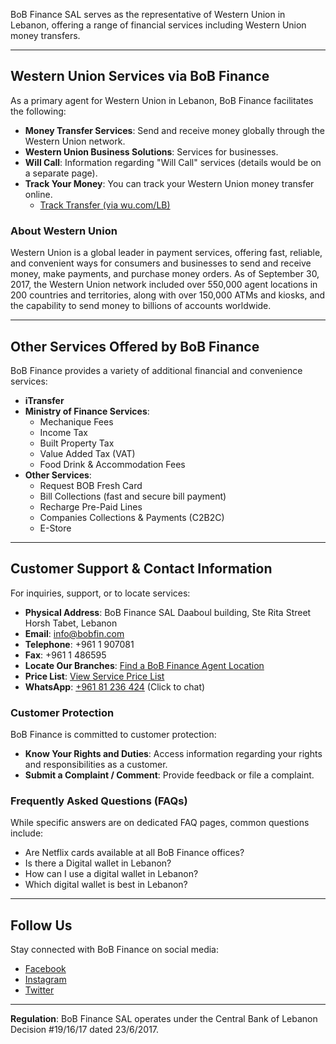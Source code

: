 BoB Finance SAL serves as the representative of Western Union in Lebanon, offering a range of financial services including Western Union money transfers.

---

## Western Union Services via BoB Finance

As a primary agent for Western Union in Lebanon, BoB Finance facilitates the following:

*   **Money Transfer Services**: Send and receive money globally through the Western Union network.
*   **Western Union Business Solutions**: Services for businesses.
*   **Will Call**: Information regarding "Will Call" services (details would be on a separate page).
*   **Track Your Money**: You can track your Western Union money transfer online.
    *   [Track Transfer (via wu.com/LB)](http://www.wu.com/LB/en/track-transfer.html)

### About Western Union

Western Union is a global leader in payment services, offering fast, reliable, and convenient ways for consumers and businesses to send and receive money, make payments, and purchase money orders. As of September 30, 2017, the Western Union network included over 550,000 agent locations in 200 countries and territories, along with over 150,000 ATMs and kiosks, and the capability to send money to billions of accounts worldwide.

---

## Other Services Offered by BoB Finance

BoB Finance provides a variety of additional financial and convenience services:

*   **iTransfer**
*   **Ministry of Finance Services**:
    *   Mechanique Fees
    *   Income Tax
    *   Built Property Tax
    *   Value Added Tax (VAT)
    *   Food Drink & Accommodation Fees
*   **Other Services**:
    *   Request BOB Fresh Card
    *   Bill Collections (fast and secure bill payment)
    *   Recharge Pre-Paid Lines
    *   Companies Collections & Payments (C2B2C)
    *   E-Store

---

## Customer Support & Contact Information

For inquiries, support, or to locate services:

*   **Physical Address**:
    BoB Finance SAL
    Daaboul building, Ste Rita Street
    Horsh Tabet, Lebanon
*   **Email**: info@bobfin.com
*   **Telephone**: +961 1 907081
*   **Fax**: +961 1 486595
*   **Locate Our Branches**: [Find a BoB Finance Agent Location](https://www.bob-finance.com/Inside/Subagents)
*   **Price List**: [View Service Price List](https://www.bob-finance.com/Home/BuildPriceList/)
*   **WhatsApp**: [+961 81 236 424](https://api.whatsapp.com/send?phone=96181236424) (Click to chat)

### Customer Protection

BoB Finance is committed to customer protection:

*   **Know Your Rights and Duties**: Access information regarding your rights and responsibilities as a customer.
*   **Submit a Complaint / Comment**: Provide feedback or file a complaint.

### Frequently Asked Questions (FAQs)

While specific answers are on dedicated FAQ pages, common questions include:

*   Are Netflix cards available at all BoB Finance offices?
*   Is there a Digital wallet in Lebanon?
*   How can I use a digital wallet in Lebanon?
*   Which digital wallet is best in Lebanon?

---

## Follow Us

Stay connected with BoB Finance on social media:

*   [Facebook](https://www.facebook.com/BobFinanceSal)
*   [Instagram](https://www.instagram.com/BoB_Finance)
*   [Twitter](https://twitter.com/BoBFinance2)

---

**Regulation**: BoB Finance SAL operates under the Central Bank of Lebanon Decision #19/16/17 dated 23/6/2017.